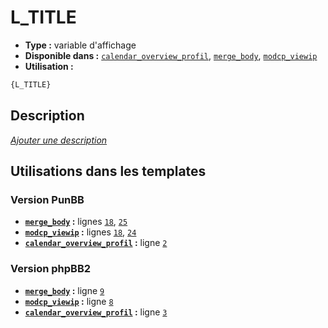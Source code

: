 # L_TITLE
* __Type :__ variable d'affichage
* __Disponible dans :__ [`calendar_overview_profil`](../tpl/var/calendar_overview_profil.md#readme), [`merge_body`](../tpl/var/merge_body.md#readme), [`modcp_viewip`](../tpl/var/modcp_viewip.md#readme)
* __Utilisation :__

```html
{L_TITLE}
```

## Description
[*Ajouter une description*](https://fa-tvars.appspot.com/var/L_TITLE)

## Utilisations dans les templates

### Version PunBB
* __[`merge_body`](../tpl/var/merge_body.md#readme) :__ lignes [`18`](../tpl/src/punbb/merge_body.tpl#L18), [`25`](../tpl/src/punbb/merge_body.tpl#L25)
* __[`modcp_viewip`](../tpl/var/modcp_viewip.md#readme) :__ lignes [`18`](../tpl/src/punbb/modcp_viewip.tpl#L18), [`24`](../tpl/src/punbb/modcp_viewip.tpl#L24)
* __[`calendar_overview_profil`](../tpl/var/calendar_overview_profil.md#readme) :__ ligne [`2`](../tpl/src/punbb/calendar_overview_profil.tpl#L2)

### Version phpBB2
* __[`merge_body`](../tpl/var/merge_body.md#readme) :__ ligne [`9`](../tpl/src/subsilver/merge_body.tpl#L9)
* __[`modcp_viewip`](../tpl/var/modcp_viewip.md#readme) :__ ligne [`8`](../tpl/src/subsilver/modcp_viewip.tpl#L8)
* __[`calendar_overview_profil`](../tpl/var/calendar_overview_profil.md#readme) :__ ligne [`3`](../tpl/src/subsilver/calendar_overview_profil.tpl#L3)